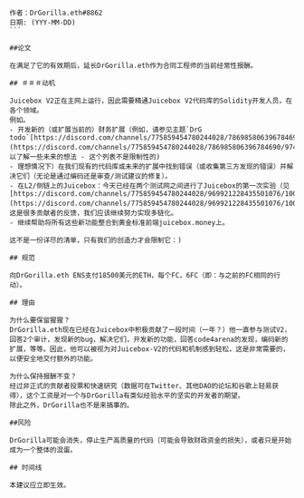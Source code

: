 
````plain text
作者：DrGorilla.eth#8862
日期: (YYY-MM-DD)
```

##论文

在满足了它的有效期后，延长DrGorilla.eth作为合同工程师的当前经常性报酬。

## ＃＃＃动机

Juicebox V2正在主网上运行，因此需要精通Juicebox V2代码库的Solidity开发人员，在各个领域。
例如。
- 开发新的（或扩展当前的）财务扩展（例如，请参见主题`DrG todo`[https://discord.com/channels/775859454780244028/786985806396784690/974974959560585256](https://discord.com/channels/775859454780244028/786985806396784690/974974959560585256)，以了解一些未来的想法 - 这个列表不是限制性的)
- 理想情况下）在我们现有的代码库或未来的扩展中找到错误（或收集第三方发现的错误）并解决它们（无论是通过编码还是审查/测试建议的修复）。
- 在L2/侧链上的Juicebox：今天已经在两个测试网之间进行了Juicebox的第一次实验（见[https://discord.com/channels/775859454780244028/969921228435501076/1001930438119534615](https://discord.com/channels/775859454780244028/969921228435501076/1001930438119534615)），这是很多贡献者的反馈，我们应该继续努力实现多链化。
- 继续帮助将所有这些新功能整合到黄金标准前端juicebox.money上。

这不是一份详尽的清单，只有我们的创造力才会限制它：)

## 规范

向DrGorilla.eth ENS支付18500美元的ETH，每个FC，6FC（即：与之前的FC相同的行动）。

## 理由

为什么要保留猩猩？
DrGorilla.eth现在已经在Juicebox中积极贡献了一段时间（一年？）他一直参与测试V2，回答2个审计，发现新的bug，解决它们，开发新的功能，回答code4arena的发现，编码新的扩展，等等。因此，他可以被视为对Juicebox-V2的代码和机制感到轻松，这是非常需要的，以便安全地交付额外的功能。

为什么保持报酬不变？
经过非正式的贡献者投票和快速研究（数据可在Twitter、其他DAO的论坛和谷歌上轻易获得），这个工资是对一个与DrGorilla有类似经验水平的坚实的开发者的期望。
除此之外，DrGorilla也不是来搞事的。

##风险

DrGorilla可能会消失，停止生产高质量的代码（可能会导致财政资金的损失），或者只是开始成为一个整体的混蛋。

## 时间线

本建议应立即生效。
